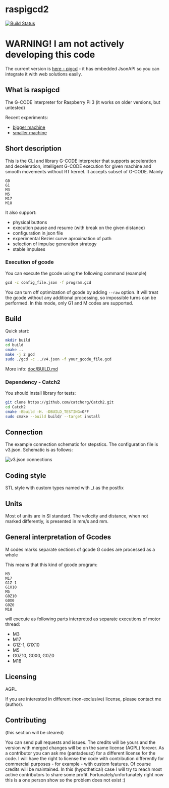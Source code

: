 # raspigcd2

[![Build Status](https://travis-ci.org/pantadeusz/raspigcd.svg?branch=master)](https://travis-ci.org/pantadeusz/raspigcd)

# WARNING! I am not actively developing this code

The current version is [here - pigcd](https://codeberg.org/tadeusz/pigcd) - it has embedded JsonAPI so you can integrate it with web solutions easily.

## What is raspigcd

The G-CODE interpreter for Raspberry Pi 3 (it works on older versions, but untested)

Recent experiments: 
 * [bigger machine](https://www.youtube.com/watch?v=A7HaYQWpmmg)
 * [smaller machine](https://www.youtube.com/watch?v=AFNFixXfOOk)

## Short description

This is the CLI and library G-CODE interpreter that supports acceleration and deceleration, 
intelligent G-CODE execution for given machine 
and smooth movements without RT kernel. It accepts subset of G-CODE. Mainly

```gcode
G0
G1
M3
M5
M17
M18
```

It also support:

* physical buttons
* execution pause and resume (with break on the given distance)
* configuration in json file
* experimental Bezier curve aproximation of path
* selection of impulse generation strategy
* stable impulses

### Execution of gcode

You can execute the gcode using the following command (example)

```bash
gcd -c config_file.json -f program.gcd
```

You can turn off optimization of gcode by adding ```--raw``` option. It will treat the gcode
without any additional processing, so impossible turns can be performed. In this
mode, only G1 and M codes are supported.

## Build

Quick start:

```bash
mkdir build
cd build
cmake ..
make -j 2 gcd
sudo ./gcd -c ../v4.json -f your_gcode_file.gcd
```

More info: [doc/BUILD.md](doc/BUILD.md)

### Dependency - Catch2

You should install library for tests:

```bash
git clone https://github.com/catchorg/Catch2.git
cd Catch2
cmake -Bbuild -H. -DBUILD_TESTING=OFF
sudo cmake --build build/ --target install
```

## Connection

The example connection schematic for stepstics. The configuration file is v3.json. Schematic is as follows:

![v3.json connections](connection-v3-json.png)


## Coding style

STL style with custom types named with _t as the postfix

## Units

Most of units are in SI standard. 
The velocity and distance, when not marked differently, 
is presented in mm/s and mm.

## General interpretation of Gcodes

M codes marks separate sections of gcode
G codes are processed as a whole

This means that this kind of gcode program:

```gcode
M3
M17
G1Z-1
G1X10
M5
G0Z10
G0X0
G0Z0
M18
```

will  execute as following parts interpreted as separate executions of motor thread:

 * M3
 * M17
 * G1Z-1, G1X10
 * M5
 * G0Z10, G0X0, G0Z0
 * M18

## Licensing

AGPL

If you are interested in different (non-exclusive) license, please contact me (author).

## Contributing

(this section will be cleared)

You can send pull requests and issues. The credits will be yours and the 
version with merged changes will be on the same license (AGPL) forever. As a 
contributor you can ask me (pantadeusz) for a different license for the 
code.
I will have the right to license the code with contribution differently for commercial 
purposes - for example - with custom features. Of course credits will be maintained. In this (hypothetical) case I will try to reach most active contributors to share some profit. Fortunately/unfortunately right now this is a one person show so the problem does not exist :)
